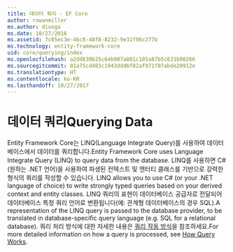 ```yaml
---
title: 데이터 쿼리 - EF Core
author: rowanmiller
ms.author: divega
ms.date: 10/27/2016
ms.assetid: 7c65ec3e-46c8-48f8-8232-9e31f96c277b
ms.technology: entity-framework-core
uid: core/querying/index
ms.openlocfilehash: a2dd830b25c64b007a881c105a87b5c631b00266
ms.sourcegitcommit: 01a75cd483c1943ddd6f82af971f07abde20912e
ms.translationtype: HT
ms.contentlocale: ko-KR
ms.lasthandoff: 10/27/2017
---
```

# <a name="querying-data"></a><span data-ttu-id="aa5b3-102">데이터 쿼리</span><span class="sxs-lookup"><span data-stu-id="aa5b3-102">Querying Data</span></span>

<span data-ttu-id="aa5b3-103">Entity Framework Core는 LINQ(Language Integrate Query)를 사용하여 데이터베이스에서 데이터를 쿼리합니다.</span><span class="sxs-lookup"><span data-stu-id="aa5b3-103">Entity Framework Core uses Language Integrate Query (LINQ) to query data from the database.</span></span> <span data-ttu-id="aa5b3-104">LINQ를 사용하면 C#(원하는 .NET 언어)을 사용하여 파생된 컨텍스트 및 엔터티 클래스를 기반으로 강력한 형식의 쿼리를 작성할 수 있습니다. </span><span class="sxs-lookup"><span data-stu-id="aa5b3-104">LINQ allows you to use C# (or your .NET language of choice) to write strongly typed queries based on your derived context and entity classes.</span></span> <span data-ttu-id="aa5b3-105">LINQ 쿼리의 표현이 데이터베이스 공급자로 전달되어 데이터베이스 특정 쿼리 언어로 변환됩니다(예: 관계형 데이터베이스의 경우 SQL).</span><span class="sxs-lookup"><span data-stu-id="aa5b3-105">A representation of the LINQ query is passed to the database provider, to be translated in database-specific query language (e.g. SQL for a relational database).</span></span> <span data-ttu-id="aa5b3-106">쿼리 처리 방식에 대한 자세한 내용은 [쿼리 작동 방식](overview.md)을 참조하세요.</span><span class="sxs-lookup"><span data-stu-id="aa5b3-106">For more detailed information on how a query is processed, see [How Query Works](overview.md).</span></span>

